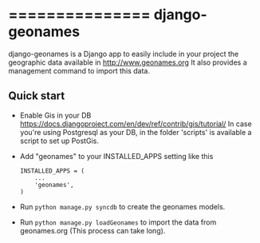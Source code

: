 ===============
django-geonames
===============

django-geonames is a Django app to easily include in your project the geographic data available in
http://www.geonames.org It also provides a management command to import this data.

Quick start
-----------

* Enable Gis in your DB https://docs.djangoproject.com/en/dev/ref/contrib/gis/tutorial/
    In case you're using Postgresql as your DB, in the folder 'scripts' is available a script to set up PostGis.

* Add "geonames" to your INSTALLED_APPS setting like this

      INSTALLED_APPS = (
          ...
          'geonames',
      )

* Run `python manage.py syncdb` to create the geonames models.

* Run `python manage.py loadGeonames` to import the data from geonames.org (This process can take long).
